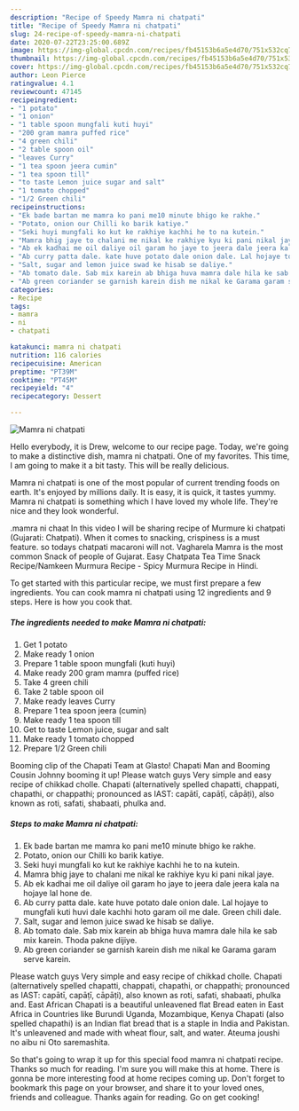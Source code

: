 ```yaml
---
description: "Recipe of Speedy Mamra ni chatpati"
title: "Recipe of Speedy Mamra ni chatpati"
slug: 24-recipe-of-speedy-mamra-ni-chatpati
date: 2020-07-22T23:25:00.689Z
image: https://img-global.cpcdn.com/recipes/fb45153b6a5e4d70/751x532cq70/mamra-ni-chatpati-recipe-main-photo.jpg
thumbnail: https://img-global.cpcdn.com/recipes/fb45153b6a5e4d70/751x532cq70/mamra-ni-chatpati-recipe-main-photo.jpg
cover: https://img-global.cpcdn.com/recipes/fb45153b6a5e4d70/751x532cq70/mamra-ni-chatpati-recipe-main-photo.jpg
author: Leon Pierce
ratingvalue: 4.1
reviewcount: 47145
recipeingredient:
- "1 potato"
- "1 onion"
- "1 table spoon mungfali kuti huyi"
- "200 gram mamra puffed rice"
- "4 green chili"
- "2 table spoon oil"
- "leaves Curry"
- "1 tea spoon jeera cumin"
- "1 tea spoon till"
- "to taste Lemon juice sugar and salt"
- "1 tomato chopped"
- "1/2 Green chili"
recipeinstructions:
- "Ek bade bartan me mamra ko pani me10 minute bhigo ke rakhe."
- "Potato, onion our Chilli ko barik katiye."
- "Seki huyi mungfali ko kut ke rakhiye kachhi he to na kutein."
- "Mamra bhig jaye to chalani me nikal ke rakhiye kyu ki pani nikal jaye."
- "Ab ek kadhai me oil daliye oil garam ho jaye to jeera dale jeera kala na hojaye lal hone de."
- "Ab curry patta dale. kate huve potato dale onion dale. Lal hojaye to mungfali kuti huvi dale kachhi hoto garam oil me dale. Green chili dale."
- "Salt, sugar and lemon juice swad ke hisab se daliye."
- "Ab tomato dale. Sab mix karein ab bhiga huva mamra dale hila ke sab mix karein. Thoda pakne dijiye."
- "Ab green coriander se garnish karein dish me nikal ke Garama garam serve karein."
categories:
- Recipe
tags:
- mamra
- ni
- chatpati

katakunci: mamra ni chatpati 
nutrition: 116 calories
recipecuisine: American
preptime: "PT39M"
cooktime: "PT45M"
recipeyield: "4"
recipecategory: Dessert

---
```



![Mamra ni chatpati](https://img-global.cpcdn.com/recipes/fb45153b6a5e4d70/751x532cq70/mamra-ni-chatpati-recipe-main-photo.jpg)

Hello everybody, it is Drew, welcome to our recipe page. Today, we're going to make a distinctive dish, mamra ni chatpati. One of my favorites. This time, I am going to make it a bit tasty. This will be really delicious.

Mamra ni chatpati is one of the most popular of current trending foods on earth. It's enjoyed by millions daily. It is easy, it is quick, it tastes yummy. Mamra ni chatpati is something which I have loved my whole life. They're nice and they look wonderful.

.mamra ni chaat In this video I will be sharing recipe of Murmure ki chatpati (Gujarati: Chatpati). When it comes to snacking, crispiness is a must feature. so todays chatpati macaroni will not. Vagharela Mamra is the most common Snack of people of Gujarat. Easy Chatpata Tea Time Snack Recipe/Namkeen Murmura Recipe - Spicy Murmura Recipe in Hindi.


To get started with this particular recipe, we must first prepare a few ingredients. You can cook mamra ni chatpati using 12 ingredients and 9 steps. Here is how you cook that.

<!--inarticleads1-->

##### The ingredients needed to make Mamra ni chatpati:

1. Get 1 potato
1. Make ready 1 onion
1. Prepare 1 table spoon mungfali (kuti huyi)
1. Make ready 200 gram mamra (puffed rice)
1. Take 4 green chili
1. Take 2 table spoon oil
1. Make ready leaves Curry
1. Prepare 1 tea spoon jeera (cumin)
1. Make ready 1 tea spoon till
1. Get to taste Lemon juice, sugar and salt
1. Make ready 1 tomato chopped
1. Prepare 1/2 Green chili


Booming clip of the Chapati Team at Glasto! Chapati Man and Booming Cousin Johnny booming it up! Please watch guys Very simple and easy recipe of chikkad cholle. Chapati (alternatively spelled chapatti, chappati, chapathi, or chappathi; pronounced as IAST: capātī, capāṭī, cāpāṭi), also known as roti, safati, shabaati, phulka and. 

<!--inarticleads2-->

##### Steps to make Mamra ni chatpati:

1. Ek bade bartan me mamra ko pani me10 minute bhigo ke rakhe.
1. Potato, onion our Chilli ko barik katiye.
1. Seki huyi mungfali ko kut ke rakhiye kachhi he to na kutein.
1. Mamra bhig jaye to chalani me nikal ke rakhiye kyu ki pani nikal jaye.
1. Ab ek kadhai me oil daliye oil garam ho jaye to jeera dale jeera kala na hojaye lal hone de.
1. Ab curry patta dale. kate huve potato dale onion dale. Lal hojaye to mungfali kuti huvi dale kachhi hoto garam oil me dale. Green chili dale.
1. Salt, sugar and lemon juice swad ke hisab se daliye.
1. Ab tomato dale. Sab mix karein ab bhiga huva mamra dale hila ke sab mix karein. Thoda pakne dijiye.
1. Ab green coriander se garnish karein dish me nikal ke Garama garam serve karein.


Please watch guys Very simple and easy recipe of chikkad cholle. Chapati (alternatively spelled chapatti, chappati, chapathi, or chappathi; pronounced as IAST: capātī, capāṭī, cāpāṭi), also known as roti, safati, shabaati, phulka and. East African Chapati is a beautiful unleavened flat Bread eaten in East Africa in Countries like Burundi Uganda, Mozambique, Kenya Chapati (also spelled chapathi) is an Indian flat bread that is a staple in India and Pakistan. It&#39;s unleavened and made with wheat flour, salt, and water. Ateuma joushi no aibu ni Oto saremashita. 

So that's going to wrap it up for this special food mamra ni chatpati recipe. Thanks so much for reading. I'm sure you will make this at home. There is gonna be more interesting food at home recipes coming up. Don't forget to bookmark this page on your browser, and share it to your loved ones, friends and colleague. Thanks again for reading. Go on get cooking!
